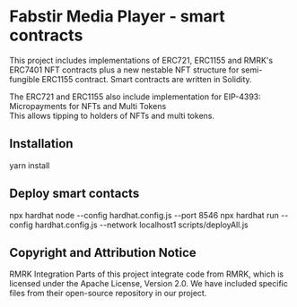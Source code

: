# Fabstir Media Player - smart contracts

This project includes implementations of ERC721, ERC1155 and RMRK's ERC7401 NFT contracts
plus a new nestable NFT structure for semi-fungible ERC1155 contract.
Smart contracts are written in Solidity.

The ERC721 and ERC1155 also include implementation for EIP-4393: Micropayments for NFTs and Multi Tokens  
This allows tipping to holders of NFTs and multi tokens.

## Installation

yarn install

## Deploy smart contacts

npx hardhat node --config hardhat.config.js --port 8546
npx hardhat run --config hardhat.config.js --network localhost1 scripts/deployAll.js

## Copyright and Attribution Notice

RMRK Integration
Parts of this project integrate code from RMRK, which is licensed under the Apache License, Version 2.0. We have included specific files from their open-source repository in our project.
